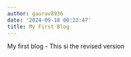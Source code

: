 ```yaml
---
author: gaurav8936
date: '2024-09-18 00:22:47'
title: My First Blog
---
```


My first blog - This si the revised version
